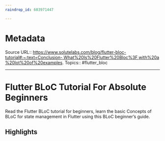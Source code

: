 ```yaml
---
raindrop_id: 603971447

---
```


# Metadata
Source URL:: https://www.solutelabs.com/blog/flutter-bloc-tutorial#:~:text=Conclusion-,What%20Is%20Flutter%20Bloc%3F,with%20a%20lot%20of%20examples.
Topics:: #flutter_bloc

---
# Flutter BLoC Tutorial For Absolute Beginners

Read the Flutter BLoC tutorial for beginners, learn the basic Concepts of BLoC for state management in Flutter using this BLoC beginner’s guide.

## Highlights
